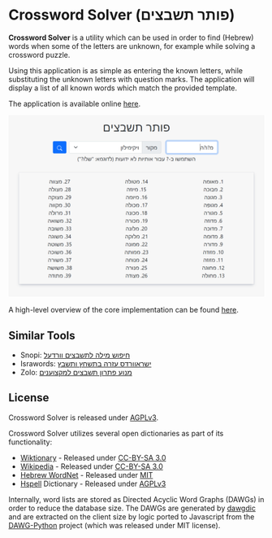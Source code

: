 # Crossword Solver (פותר תשבצים)

**Crossword Solver** is a utility which can be used in order to find (Hebrew) words when some of the letters are unknown, for example while solving a crossword puzzle. 

Using this application is as simple as entering the known letters, while substituting the unknown letters with question marks. The application will display a list of all known words which match the provided template.

The application is available online [here](https://dvd848.github.io/Crossword-Solver/).

![Screenshot](images/screenshot1.png)

A high-level overview of the core implementation can be found [here](https://github.com/Dvd848/Crossword-Solver/blob/main/modules/CrosswordSolver.js).

## Similar Tools

 * Snopi: [חיפוש מילה לתשבצים וורדעל](http://www.snopi.com/xDic/CrossWordDic.aspx)
 * Israwords: [ישראוורדס עזרה בתשחץ ותשבץ](https://www.israwords.co.il/%D7%A4%D7%95%D7%AA%D7%A8-%D7%94%D7%AA%D7%A9%D7%91%D7%A6%D7%99%D7%9D)
 * Zolo: [מנוע פתרון תשבצים למקצוענים](https://www.zolo.co.il/calc/puzzle_new/)

## License

Crossword Solver is released under [AGPLv3](https://www.gnu.org/licenses/agpl-3.0.en.html).

Crossword Solver utilizes several open dictionaries as part of its functionality:
 * [Wiktionary](https://he.wiktionary.org/wiki/%D7%95%D7%99%D7%A7%D7%99%D7%9E%D7%99%D7%9C%D7%95%D7%9F:%D7%A2%D7%9E%D7%95%D7%93_%D7%A8%D7%90%D7%A9%D7%99) - Released under [CC-BY-SA 3.0](https://creativecommons.org/licenses/by-sa/3.0/)
 * [Wikipedia](https://he.wikipedia.org/wiki/%D7%A2%D7%9E%D7%95%D7%93_%D7%A8%D7%90%D7%A9%D7%99) - Released under [CC-BY-SA 3.0](https://creativecommons.org/licenses/by-sa/3.0/)
 * [Hebrew WordNet](http://cl.haifa.ac.il/projects/mwn/index.shtml) - Released under [MIT](http://cl.haifa.ac.il/projects/mwn/license.txt)
 * [Hspell](http://hspell.ivrix.org.il/) Dictionary - Released under [AGPLv3](https://www.gnu.org/licenses/agpl-3.0.en.html)

Internally, word lists are stored as Directed Acyclic Word Graphs (DAWGs) in order to reduce the database size. The DAWGs are generated by [dawgdic](https://code.google.com/p/dawgdic/) and are extracted on the client size by logic ported to Javascript from the [DAWG-Python](https://github.com/pytries/DAWG-Python) project (which was released under MIT license).